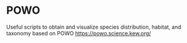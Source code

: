 # POWO
Useful scripts to obtain and visualize species distribution, habitat, and taxonomy based on POWO https://powo.science.kew.org/
